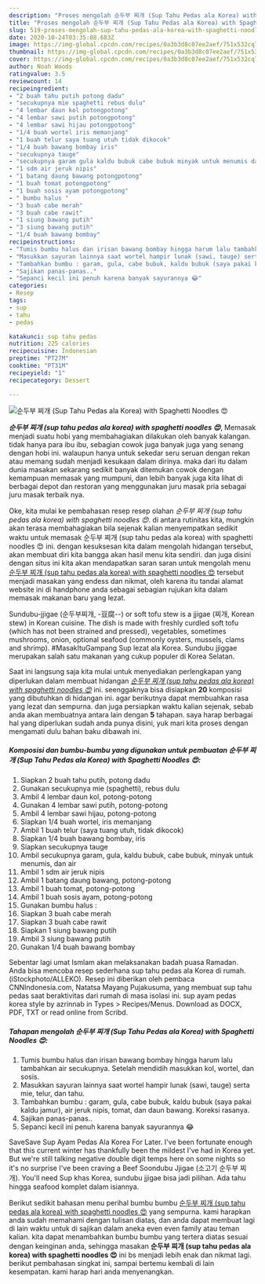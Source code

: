```yaml
---
description: "Proses mengolah 순두부 찌개 (Sup Tahu Pedas ala Korea) with Spaghetti Noodles 😍, Bikin Ngiler"
title: "Proses mengolah 순두부 찌개 (Sup Tahu Pedas ala Korea) with Spaghetti Noodles 😍, Bikin Ngiler"
slug: 519-proses-mengolah-sup-tahu-pedas-ala-korea-with-spaghetti-noodles-bikin-ngiler
date: 2020-10-24T03:35:08.683Z
image: https://img-global.cpcdn.com/recipes/0a3b3d8c07ee2aef/751x532cq70/순두부-찌개-sup-tahu-pedas-ala-korea-with-spaghetti-noodles-😍-foto-resep-utama.jpg
thumbnail: https://img-global.cpcdn.com/recipes/0a3b3d8c07ee2aef/751x532cq70/순두부-찌개-sup-tahu-pedas-ala-korea-with-spaghetti-noodles-😍-foto-resep-utama.jpg
cover: https://img-global.cpcdn.com/recipes/0a3b3d8c07ee2aef/751x532cq70/순두부-찌개-sup-tahu-pedas-ala-korea-with-spaghetti-noodles-😍-foto-resep-utama.jpg
author: Noah Woods
ratingvalue: 3.5
reviewcount: 14
recipeingredient:
- "2 buah tahu putih potong dadu"
- "secukupnya mie spaghetti rebus dulu"
- "4 lembar daun kol potongpotong"
- "4 lembar sawi putih potongpotong"
- "4 lembar sawi hijau potongpotong"
- "1/4 buah wortel iris memanjang"
- "1 buah telur saya tuang utuh tidak dikocok"
- "1/4 buah bawang bombay iris"
- "secukupnya tauge"
- "secukupnya garam gula kaldu bubuk cabe bubuk minyak untuk menumis dan air"
- "1 sdm air jeruk nipis"
- "1 batang daung bawang potongpotong"
- "1 buah tomat potongpotong"
- "1 buah sosis ayam potongpotong"
- " bumbu halus "
- "3 buah cabe merah"
- "3 buah cabe rawit"
- "1 siung bawang putih"
- "3 siung bawang putih"
- "1/4 buah bawang bombay"
recipeinstructions:
- "Tumis bumbu halus dan irisan bawang bombay hingga harum lalu tambahkan air secukupnya. Setelah mendidih masukkan kol, wortel, dan sosis."
- "Masukkan sayuran lainnya saat wortel hampir lunak (sawi, tauge) serta mie, telur, dan tahu."
- "Tambahkan bumbu : garam, gula, cabe bubuk, kaldu bubuk (saya pakai kaldu jamur), air jeruk nipis, tomat, dan daun bawang. Koreksi rasanya."
- "Sajikan panas-panas.."
- "Sepanci kecil ini penuh karena banyak sayurannya 😂"
categories:
- Resep
tags:
- sup
- tahu
- pedas

katakunci: sup tahu pedas 
nutrition: 225 calories
recipecuisine: Indonesian
preptime: "PT27M"
cooktime: "PT31M"
recipeyield: "1"
recipecategory: Dessert

---
```



![순두부 찌개 (Sup Tahu Pedas ala Korea) with Spaghetti Noodles 😍](https://img-global.cpcdn.com/recipes/0a3b3d8c07ee2aef/751x532cq70/순두부-찌개-sup-tahu-pedas-ala-korea-with-spaghetti-noodles-😍-foto-resep-utama.jpg)

<b><i>순두부 찌개 (sup tahu pedas ala korea) with spaghetti noodles 😍</i></b>, Memasak menjadi suatu hobi yang membahagiakan dilakukan oleh banyak kalangan. tidak hanya para ibu ibu, sebagian cowok juga banyak juga yang senang dengan hobi ini. walaupun hanya untuk sekedar seru seruan dengan rekan atau memang sudah menjadi kesukaan dalam dirinya. maka dari itu dalam dunia masakan sekarang sedikit banyak ditemukan cowok dengan kemampuan memasak yang mumpuni, dan lebih banyak juga kita lihat di berbagai depot dan restoran yang menggunakan juru masak pria sebagai juru masak terbaik nya.

Oke, kita mulai ke pembahasan resep resep olahan <i>순두부 찌개 (sup tahu pedas ala korea) with spaghetti noodles 😍</i>. di antara rutinitas kita, mungkin akan terasa membahagiakan bila sejenak kalian menyempatkan sedikit waktu untuk memasak 순두부 찌개 (sup tahu pedas ala korea) with spaghetti noodles 😍 ini. dengan kesuksesan kita dalam mengolah hidangan tersebut, akan membuat diri kita bangga akan hasil menu kita sendiri. dan juga disini dengan situs ini kita akan mendapatkan saran saran untuk mengolah menu <u>순두부 찌개 (sup tahu pedas ala korea) with spaghetti noodles 😍</u> tersebut menjadi masakan yang endess dan nikmat, oleh karena itu tandai alamat website ini di handphone anda sebagai sebagian rujukan kita dalam memasak makanan baru yang lezat.

Sundubu-jjigae (순두부찌개, -豆腐--) or soft tofu stew is a jjigae (찌개, Korean stew) in Korean cuisine. The dish is made with freshly curdled soft tofu (which has not been strained and pressed), vegetables, sometimes mushrooms, onion, optional seafood (commonly oysters, mussels, clams and shrimp). #MasakItuGampang Sup lezat ala Korea. Sundubu jjiggae merupakan salah satu makanan yang cukup populer di Korea Selatan.


Saat ini langsung saja kita mulai untuk menyediakan perlengkapan yang diperlukan dalam membuat hidangan <u><i>순두부 찌개 (sup tahu pedas ala korea) with spaghetti noodles 😍</i></u> ini. seenggaknya bisa disiapkan <b>20</b> komposisi yang dibutuhkan di hidangan ini. agar berikutnya dapat membuahkan rasa yang lezat dan sempurna. dan juga persiapkan waktu kalian sejenak, sebab anda akan membuatnya antara lain dengan <b>5</b> tahapan. saya harap berbagai hal yang diperlukan sudah anda punya disini, yuk mari kita proses dengan mengamati dulu bahan baku dibawah ini.

<!--inarticleads1-->

##### Komposisi dan bumbu-bumbu yang digunakan untuk pembuatan 순두부 찌개 (Sup Tahu Pedas ala Korea) with Spaghetti Noodles 😍:

1. Siapkan 2 buah tahu putih, potong dadu
1. Gunakan secukupnya mie (spaghetti), rebus dulu
1. Ambil 4 lembar daun kol, potong-potong
1. Gunakan 4 lembar sawi putih, potong-potong
1. Ambil 4 lembar sawi hijau, potong-potong
1. Siapkan 1/4 buah wortel, iris memanjang
1. Ambil 1 buah telur (saya tuang utuh, tidak dikocok)
1. Siapkan 1/4 buah bawang bombay, iris
1. Siapkan secukupnya tauge
1. Ambil secukupnya garam, gula, kaldu bubuk, cabe bubuk, minyak untuk menumis, dan air
1. Ambil 1 sdm air jeruk nipis
1. Ambil 1 batang daung bawang, potong-potong
1. Ambil 1 buah tomat, potong-potong
1. Ambil 1 buah sosis ayam, potong-potong
1. Gunakan  bumbu halus :
1. Siapkan 3 buah cabe merah
1. Siapkan 3 buah cabe rawit
1. Siapkan 1 siung bawang putih
1. Ambil 3 siung bawang putih
1. Gunakan 1/4 buah bawang bombay


Sebentar lagi umat Ismlam akan melaksanakan badah puasa Ramadan. Anda bisa mencoba resep sederhana sup tahu pedas ala Korea di rumah. (iStockphoto/ALLEKO). Resep ini diberikan oleh pembaca CNNIndonesia.com, Natatsa Mayang Pujakusuma, yang membuat sup tahu pedas saat beraktivitas dari rumah di masa isolasi ini. sup ayam pedas korea style by azrinnab in Types &gt; Recipes/Menus. Download as DOCX, PDF, TXT or read online from Scribd. 

<!--inarticleads2-->

##### Tahapan mengolah 순두부 찌개 (Sup Tahu Pedas ala Korea) with Spaghetti Noodles 😍:

1. Tumis bumbu halus dan irisan bawang bombay hingga harum lalu tambahkan air secukupnya. Setelah mendidih masukkan kol, wortel, dan sosis.
1. Masukkan sayuran lainnya saat wortel hampir lunak (sawi, tauge) serta mie, telur, dan tahu.
1. Tambahkan bumbu : garam, gula, cabe bubuk, kaldu bubuk (saya pakai kaldu jamur), air jeruk nipis, tomat, dan daun bawang. Koreksi rasanya.
1. Sajikan panas-panas..
1. Sepanci kecil ini penuh karena banyak sayurannya 😂


SaveSave Sup Ayam Pedas Ala Korea For Later. I&#39;ve been fortunate enough that this current winter has thankfully been the mildest I&#39;ve had in Korea yet. But we&#39;re still talking negative double digit temps here on some nights so it&#39;s no surprise I&#39;ve been craving a Beef Soondubu Jjigae (소고기 순두부 찌개). You&#39;ll need Sup khas Korea, sundubu jjigae bisa jadi pilihan. Ada tahu hingga seafood komplet dalam isiannya. 

Berikut sedikit bahasan menu perihal bumbu bumbu <u>순두부 찌개 (sup tahu pedas ala korea) with spaghetti noodles 😍</u> yang sempurna. kami harapkan anda sudah memahami dengan tulisan diatas, dan anda dapat membuat lagi di lain waktu untuk di sajikan dalam aneka even even family atau teman kalian. kita dapat menambahkan bumbu bumbu yang tertera diatas sesuai dengan keinginan anda, sehingga masakan <b>순두부 찌개 (sup tahu pedas ala korea) with spaghetti noodles 😍</b> ini bs menjadi lebih enak dan nikmat lagi. berikut pembahasan singkat ini, sampai bertemu kembali di lain kesempatan. kami harap hari anda menyenangkan.
